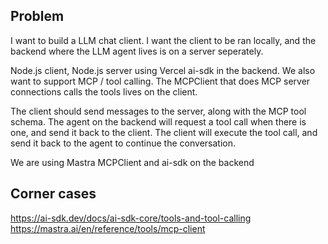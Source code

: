 ## Problem

I want to build a LLM chat client. I want the client to be ran locally, and the backend where the LLM agent lives is on a server seperately. 

Node.js client, Node.js server using Vercel ai-sdk in the backend. We also want to support MCP / tool calling. The MCPClient that does MCP server connections calls the tools lives on the client. 

The client should send messages to the server, along with the MCP tool schema. The agent on the backend will request a tool call when there is one, and send it back to the client. The client will execute the tool call, and send it back to the agent to continue the conversation. 

We are using Mastra MCPClient and ai-sdk on the backend 

## Corner cases 
https://ai-sdk.dev/docs/ai-sdk-core/tools-and-tool-calling
https://mastra.ai/en/reference/tools/mcp-client





